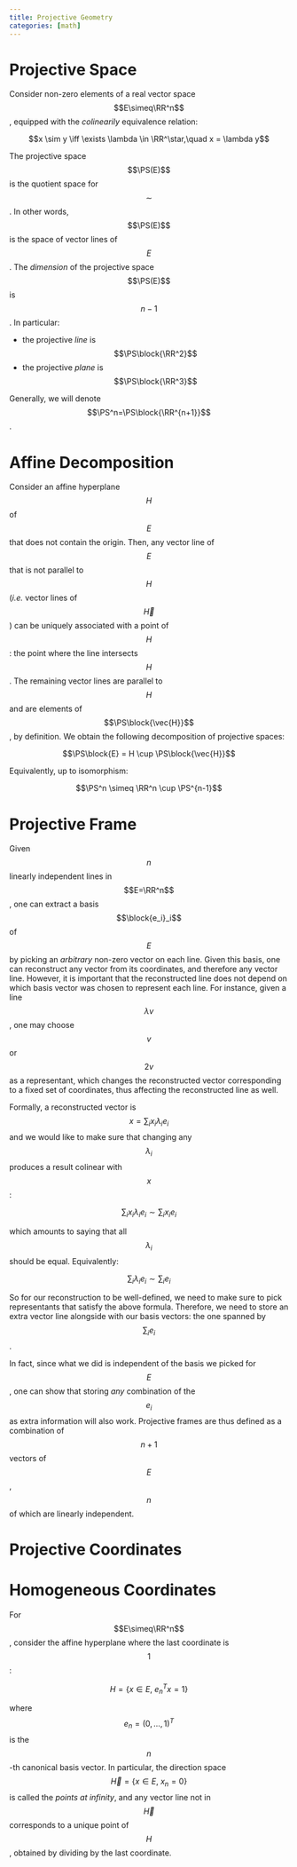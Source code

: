 ```yaml
---
title: Projective Geometry
categories: [math]
---
```


# Projective Space

Consider non-zero elements of a real vector space $$E\simeq\RR^n$$,
equipped with the *colinearily* equivalence relation:

$$x \sim y \iff \exists \lambda \in \RR^\star,\quad x = \lambda y$$

The projective space $$\PS(E)$$ is the quotient space for $$\sim$$. In
 other words, $$\PS(E)$$ is the space of vector lines of $$E$$. The
 *dimension* of the projective space $$\PS(E)$$ is $$n-1$$. In
 particular:
 
 - the projective *line* is $$\PS\block{\RR^2}$$
 - the projective *plane* is $$\PS\block{\RR^3}$$
 
Generally, we will denote  $$\PS^n=\PS\block{\RR^{n+1}}$$.

# Affine Decomposition

Consider an affine hyperplane $$H$$ of $$E$$ that does not contain the
origin. Then, any vector line of $$E$$ that is not parallel to $$H$$
(*i.e.* vector lines of $$\vec{H}$$) can be uniquely associated with a
point of $$H$$: the point where the line intersects $$H$$. The
remaining vector lines are parallel to $$H$$ and are elements of
$$\PS\block{\vec{H}}$$, by definition. We obtain the following
decomposition of projective spaces:

$$\PS\block{E} = H \cup \PS\block{\vec{H}}$$

Equivalently, up to isomorphism:

$$\PS^n \simeq \RR^n \cup \PS^{n-1}$$


# Projective Frame

Given $$n$$ linearly independent lines in $$E=\RR^n$$, one can extract
a basis $$\block{e_i}_i$$ of $$E$$ by picking an *arbitrary* non-zero
vector on each line. Given this basis, one can reconstruct any vector
from its coordinates, and therefore any vector line. However, it is
important that the reconstructed line does not depend on which basis
vector was chosen to represent each line. For instance, given a line
$$\lambda v$$, one may choose $$v$$ or $$2v$$ as a representant, which
changes the reconstructed vector corresponding to a fixed set of
coordinates, thus affecting the reconstructed line as well.

Formally, a reconstructed vector is $$x = \sum_i x_i \lambda_i e_i$$
and we would like to make sure that changing any $$\lambda_i$$
produces a result colinear with $$x$$:

$$\sum_i x_i \lambda_i e_i \sim \sum_i x_i e_i$$

which amounts to saying that all $$\lambda_i$$ should be
equal. Equivalently:

$$\sum_i \lambda_i e_i \sim \sum_i e_i$$

So for our reconstruction to be well-defined, we need to make sure to
pick representants that satisfy the above formula. Therefore, we need
to store an extra vector line alongside with our basis vectors: the
one spanned by $$\sum_i e_i$$.

In fact, since what we did is independent of the basis we picked for
$$E$$, one can show that storing *any* combination of the $$e_i$$ as
extra information will also work. Projective frames are thus defined
as a combination of $$n+1$$ vectors of $$E$$, $$n$$ of which are
linearly independent.

# Projective Coordinates


# Homogeneous Coordinates

For $$E\simeq\RR^n$$, consider the affine hyperplane where the last
coordinate is $$1$$:

$$H=\{x \in E, \ e_n^Tx = 1\}$$

where $$e_n = (0, \dots, 1)^T$$ is the $$n$$-th canonical basis
vector. In particular, the direction space $$\vec{H} = \{x\in E,\ x_n
= 0\}$$ is called the *points at infinity*, and any vector line not in
$$\vec{H}$$ corresponds to a unique point of $$H$$, obtained by
dividing by the last coordinate.



